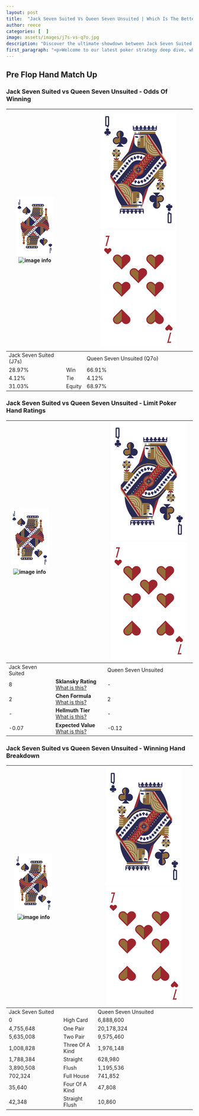 ```yaml
---
layout: post
title:  "Jack Seven Suited Vs Queen Seven Unsuited | Which Is The Better Hand In Poker? A Complete Guide"
author: reece
categories: [  ]
image: assets/images/j7s-vs-q7o.jpg
description: "Discover the ultimate showdown between Jack Seven Suited and Queen Seven Unsuited in poker! Uncover the odds, strategies, and scenarios where one hand triumphs over the other. Get ready to up your poker game with this thrilling analysis."
first_paragraph: "<p>Welcome to our latest poker strategy deep dive, where we're pitting two distinct hands against each other in a high-stakes showdown: Jack Seven Suited vs Queen Seven Unsuited.</p><p>In the dynamic world of poker, every decision counts, and knowing which hand holds the upper hand is key to your success at the table.</p><p>In this article, we'll dissect these two hands, explore the scenarios where one dominates the other, and equip you with the knowledge to make strategic choices that can tip the odds in your favor.</p><p>Get ready to unravel the intriguing dynamics of these poker hands and elevate your game to new heights.</p>"
---
```




[comment]: # (sp0)

## Pre Flop Hand Match Up

<div class="table hand-ratings" markdown="1"> 



### Jack Seven Suited vs Queen Seven Unsuited - Odds Of Winning


    
| ![image info](assets/images/hand1/J.png) ![image info](assets/images/hand1/7s.png) |  | ![image info](assets/images/hand2/Q.png) ![image info](assets/images/hand2/7o.png) |
| -------- | -------- | -------- |
| Jack Seven Suited (J7s) |  | Queen Seven Unsuited (Q7o) |
| 28.97% | Win | 66.91% |
| 4.12% | Tie | 4.12% |
| 31.03% | Equity | 68.97% |




[comment]: # (sp1)



### Jack Seven Suited vs Queen Seven Unsuited - Limit Poker Hand Ratings


    
| ![image info](assets/images/hand1/J.png) ![image info](assets/images/hand1/7s.png) |  | ![image info](assets/images/hand2/Q.png) ![image info](assets/images/hand2/7o.png) |
| -------- | -------- | -------- |
| Jack Seven Suited |  | Queen Seven Unsuited |
| 8 | **Sklansky Rating** [What is this?](/sklansky-rating-explained) | - |
| 2 | **Chen Formula** [What is this?](/chen-formula-explained) | 2 |
| - | **Hellmuth Tier** [What is this?](/Hellmuth-tier-explained) | - |
| -0.07 | **Expected Value** [What is this?](/expected-value-explained) | -0.12 |




[comment]: # (sp2)



### Jack Seven Suited vs Queen Seven Unsuited - Winning Hand Breakdown


    
| ![image info](assets/images/hand1/J.png) ![image info](assets/images/hand1/7s.png) |  | ![image info](assets/images/hand2/Q.png) ![image info](assets/images/hand2/7o.png) |
| -------- | -------- | -------- |
| Jack Seven Suited |  | Queen Seven Unsuited |
| 0 | High Card | 6,888,600 |
| 4,755,648 | One Pair | 20,178,324 |
| 5,635,008 | Two Pair | 9,575,460 |
| 1,008,828 | Three Of A Kind | 1,976,148 |
| 1,788,384 | Straight | 628,980 |
| 3,890,508 | Flush | 1,195,536 |
| 702,324 | Full House | 741,852 |
| 35,640 | Four Of A Kind | 47,808 |
| 42,348 | Straight Flush | 10,860 |




[comment]: # (sp3)



</div>

[comment]: # (sp4)



[comment]: # (sp5)

